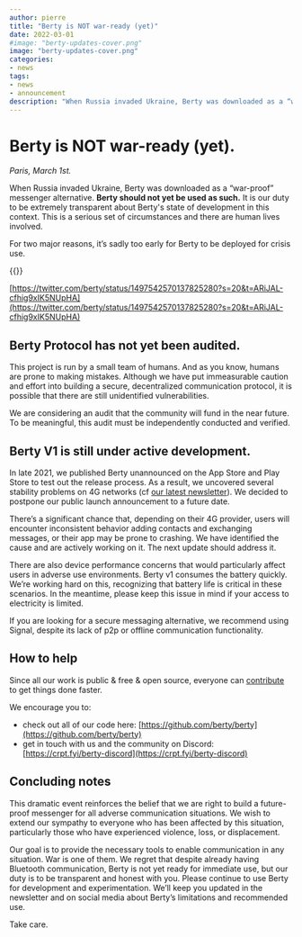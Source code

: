 ```yaml
---
author: pierre
title: "Berty is NOT war-ready (yet)"
date: 2022-03-01
#image: "berty-updates-cover.png"
image: "berty-updates-cover.png"
categories:
- news
tags:
- news
- announcement
description: "When Russia invaded Ukraine, Berty was downloaded as a “war-proof” messenger alternative. Berty should not yet be used as such. Here is why. " 
---
```


# Berty is NOT war-ready (yet).

*Paris, March 1st.*

When Russia invaded Ukraine, Berty was downloaded as a “war-proof” messenger alternative. **Berty should not yet be used as such.** It is our duty to be extremely transparent about Berty's state of development in this context. This is a serious set of circumstances and there are human lives involved.

For two major reasons, it’s sadly too early for Berty to be deployed for crisis use.

{{<tweet id="1497542570137825280">}}

[https://twitter.com/berty/status/1497542570137825280?s=20&t=ARiJAL-cfhig9xIK5NUpHA](https://twitter.com/berty/status/1497542570137825280?s=20&t=ARiJAL-cfhig9xIK5NUpHA)

## Berty Protocol has not yet been audited.

This project is run by a small team of humans. And as you know, humans are prone to making mistakes. Although we have put immeasurable caution and effort into building a secure, decentralized communication protocol, it is possible that there are still unidentified vulnerabilities.

We are considering an audit that the community will fund in the near future. To be meaningful, this audit must be independently conducted and verified.

## Berty V1 is still under active development.

In late 2021, we published Berty unannounced on the App Store and Play Store to test out the release process. As a result, we uncovered several stability problems on 4G networks (cf [our latest newsletter](https://berty.tech/newsletter/news-71/)).  We decided to postpone our public launch announcement to a future date.

There’s a significant chance that, depending on their 4G provider, users will encounter inconsistent behavior adding contacts and exchanging messages, or their app may be prone to crashing. We have identified the cause and are actively working on it. The next update should address it.

There are also device performance concerns that would particularly affect users in adverse use environments. Berty v1 consumes the battery quickly. We’re working hard on this, recognizing that battery life is critical in these scenarios. In the meantime, please keep this issue in mind if your access to electricity is limited.

If you are looking for a secure messaging alternative, we recommend using Signal, despite its lack of p2p or offline communication functionality.

## How to help

Since all our work is public & free & open source, everyone can [contribute](https://berty.tech/contribute) to get things done faster.

We encourage you to:

- check out all of our code here: [https://github.com/berty/berty](https://github.com/berty/berty)
- get in touch with us and the community on Discord: [https://crpt.fyi/berty-discord](https://crpt.fyi/berty-discord)

## Concluding notes

This dramatic event reinforces the belief that we are right to build a future-proof messenger for all adverse communication situations. We wish to extend our sympathy to everyone who has been affected by this situation, particularly those who have experienced violence, loss, or displacement.

Our goal is to provide the necessary tools to enable communication in any situation. War is one of them. We regret that despite already having Bluetooth communication, Berty is not yet ready for immediate use, but our duty is to be transparent and honest with you. Please continue to use Berty for development and experimentation. We’ll keep you updated in the newsletter and on social media about Berty’s limitations and recommended use.

Take care.
